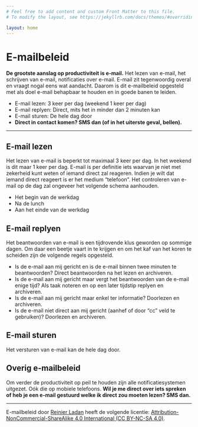 ```yaml
---
# Feel free to add content and custom Front Matter to this file.
# To modify the layout, see https://jekyllrb.com/docs/themes/#overriding-theme-defaults

layout: home
---
```


# E-mailbeleid

<p><strong>De grootste aanslag op productiviteit is e-mail.</strong> Het lezen van e-mail, het schrijven van e-mail, notificaties over e-mail. E-mail zit tegenwoordig overal en vraagt nogal eens wat aandacht. Daarom is dit e-mailbeleid opgesteld met als doel e-mail behapbaar te houden en in goede banen te leiden.</p>

<ul>
<li>E-mail lezen: 3 keer per dag (weekend 1 keer per dag)</li>
<li>E-mail replyen: Direct, mits het in minder dan 2 minuten kan</li>
<li>E-mail sturen: De hele dag door</li>
<li><strong>Direct in contact komen? SMS dan (of in het uiterste geval, bellen).</strong></li>
</ul>

-----

## E-mail lezen

<p>Het lezen van e-mail is beperkt tot maximaal 3 keer per dag. In het weekend is dit maar 1 keer per dag. E-mail is per definitie iets waarvan je niet met zekerheid kunt weten of iemand direct zal reageren. Indien je wilt dat iemand direct reageert is er het medium &#8220;telefoon&#8221;. Het controleren van e-mail op de dag zal ongeveer het volgende schema aanhouden.</p>

<ul>
<li>Het begin van de werkdag</li>
<li>Na de lunch</li>
<li>Aan het einde van de werkdag</li>
</ul>

<h2>E-mail replyen</h2>

<p>Het beantwoorden van e-mail is een tijdrovende klus geworden op sommige dagen. Om daar een beetje vaart in te krijgen en om het kaf van het koren te scheiden zijn de volgende regels opgesteld.</p>

<ul>
<li>Is de e-mail aan mij gericht en is de e-mail binnen twee minuten te beantwoorden? Direct beantwoorden na het lezen en archiveren.</li>
<li>Is de e-mail aan mij gericht maar vergt het beantwoorden van de e-mail enige tijd? Als taak noteren en op een later tijdstip replyen en archiveren.</li>
<li>Is de e-mail aan mij gericht maar enkel ter informatie? Doorlezen en archiveren.</li>
<li>Is de e-mail niet direct aan mij gericht (aanhef of door &#8220;cc&#8221; veld te gebruiken)? Doorlezen en archiveren.</li>
</ul>

<h2>E-mail sturen</h2>

<p>Het versturen van e-mail kan de hele dag door.</p>

<h2>Overig e-mailbeleid</h2>

<p>Om verder de productiviteit op peil te houden zijn alle notificatiesystemen uitgezet. Oók die op mobiele telefoons. <strong>Wil je me direct over iets spreken of heb je een e-mail gestuurd welke ik direct zou moeten lezen? SMS dan.</strong></p>

<hr>

<p>E-mailbeleid door <a href="http://reinierladan.nl" rel="cc:attributionURL">Reinier Ladan</a> heeft de volgende licentie: <a rel="license" href="https://creativecommons.org/licenses/by-nc-sa/4.0/">Attribution-NonCommercial-ShareAlike 4.0 International (CC BY-NC-SA 4.0)</a>.</p>
